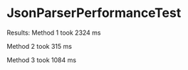 # JsonParserPerformanceTest

Results:
Method 1 took 2324 ms

Method 2 took 315 ms

Method 3 took 1084 ms
